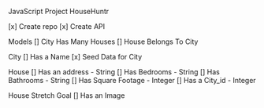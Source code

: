 JavaScript Project
HouseHuntr


[x] Create repo
[x] Create API


Models 
[] City 	Has Many Houses
[] House	Belongs To City

City
[] Has a Name
[x] Seed Data for City

House
[] Has an address - String
[] Has Bedrooms - String
[] Has Bathrooms - String
[] Has Square Footage - Integer
[] Has a City_id - Integer


House Stretch Goal
[] Has an Image
